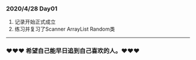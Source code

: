 ### 2020/4/28      Day01
<ol>
<li>记录开始正式成立</li>
<li>练习并复习了Scanner ArrayList Random类</li>
</ol>
<hr>



###   ❤❤❤ 希望自己能早日追到自己喜欢的人。❤❤❤
